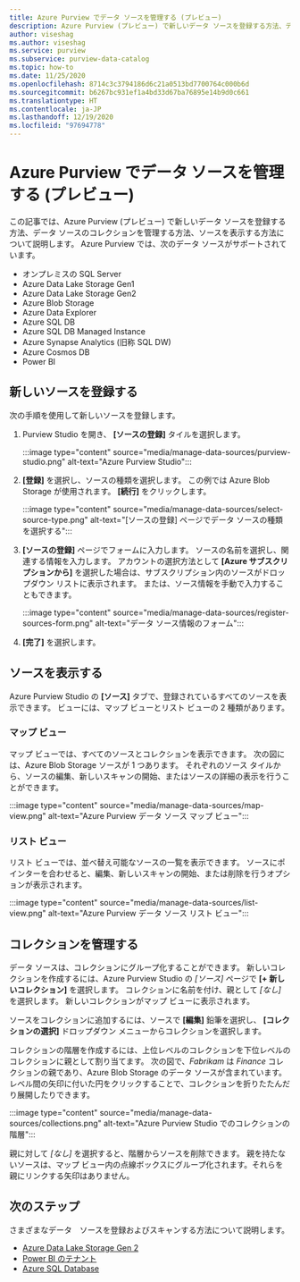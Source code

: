 ```yaml
---
title: Azure Purview でデータ ソースを管理する (プレビュー)
description: Azure Purview (プレビュー) で新しいデータ ソースを登録する方法、データ ソースのコレクションを管理する方法、ソースを表示する方法について説明します。
author: viseshag
ms.author: viseshag
ms.service: purview
ms.subservice: purview-data-catalog
ms.topic: how-to
ms.date: 11/25/2020
ms.openlocfilehash: 8714c3c3794186d6c21a0513bd7700764c000b6d
ms.sourcegitcommit: b6267bc931ef1a4bd33d67ba76895e14b9d0c661
ms.translationtype: HT
ms.contentlocale: ja-JP
ms.lasthandoff: 12/19/2020
ms.locfileid: "97694778"
---
```

# <a name="manage-data-sources-in-azure-purview-preview"></a>Azure Purview でデータ ソースを管理する (プレビュー)

この記事では、Azure Purview (プレビュー) で新しいデータ ソースを登録する方法、データ ソースのコレクションを管理する方法、ソースを表示する方法について説明します。 Azure Purview では、次のデータ ソースがサポートされています。

* オンプレミスの SQL Server
* Azure Data Lake Storage Gen1 
* Azure Data Lake Storage Gen2
* Azure Blob Storage
* Azure Data Explorer
* Azure SQL DB
* Azure SQL DB Managed Instance
* Azure Synapse Analytics (旧称 SQL DW)
* Azure Cosmos DB
* Power BI

## <a name="register-a-new-source"></a>新しいソースを登録する

次の手順を使用して新しいソースを登録します。

1. Purview Studio を開き、 **[ソースの登録]** タイルを選択します。

   :::image type="content" source="media/manage-data-sources/purview-studio.png" alt-text="Azure Purview Studio":::

1. **[登録]** を選択し、ソースの種類を選択します。 この例では Azure Blob Storage が使用されます。 **[続行]** をクリックします。

   :::image type="content" source="media/manage-data-sources/select-source-type.png" alt-text="[ソースの登録] ページでデータ ソースの種類を選択する":::

1. **[ソースの登録]**  ページでフォームに入力します。 ソースの名前を選択し、関連する情報を入力します。 アカウントの選択方法として **[Azure サブスクリプションから]** を選択した場合は、サブスクリプション内のソースがドロップダウン リストに表示されます。 または、ソース情報を手動で入力することもできます。

   :::image type="content" source="media/manage-data-sources/register-sources-form.png" alt-text="データ ソース情報のフォーム":::

1. **[完了]** を選択します。

## <a name="view-sources"></a>ソースを表示する

Azure Purview Studio の **[ソース]** タブで、登録されているすべてのソースを表示できます。 ビューには、マップ ビューとリスト ビューの 2 種類があります。

### <a name="map-view"></a>マップ ビュー

マップ ビューでは、すべてのソースとコレクションを表示できます。 次の図には、Azure Blob Storage ソースが 1 つあります。 それぞれのソース タイルから、ソースの編集、新しいスキャンの開始、またはソースの詳細の表示を行うことができます。

:::image type="content" source="media/manage-data-sources/map-view.png" alt-text="Azure Purview データ ソース マップ ビュー":::

### <a name="list-view"></a>リスト ビュー

リスト ビューでは、並べ替え可能なソースの一覧を表示できます。 ソースにポインターを合わせると、編集、新しいスキャンの開始、または削除を行うオプションが表示されます。

:::image type="content" source="media/manage-data-sources/list-view.png" alt-text="Azure Purview データ ソース リスト ビュー":::

## <a name="manage-collections"></a>コレクションを管理する

データ ソースは、コレクションにグループ化することができます。 新しいコレクションを作成するには、Azure Purview Studio の *[ソース]* ページで **[+ 新しいコレクション]** を選択します。 コレクションに名前を付け、親として *[なし]* を選択します。 新しいコレクションがマップ ビューに表示されます。

ソースをコレクションに追加するには、ソースで **[編集]** 鉛筆を選択し、 **[コレクションの選択]** ドロップダウン メニューからコレクションを選択します。

コレクションの階層を作成するには、上位レベルのコレクションを下位レベルのコレクションに親として割り当てます。 次の図で、*Fabrikam* は *Finance* コレクションの親であり、Azure Blob Storage のデータ ソースが含まれています。 レベル間の矢印に付いた円をクリックすることで、コレクションを折りたたんだり展開したりできます。

:::image type="content" source="media/manage-data-sources/collections.png" alt-text="Azure Purview Studio でのコレクションの階層":::

親に対して *[なし]* を選択すると、階層からソースを削除できます。 親を持たないソースは、マップ ビュー内の点線ボックスにグループ化されます。それらを親にリンクする矢印はありません。

## <a name="next-steps"></a>次のステップ

さまざまなデータ　ソースを登録およびスキャンする方法について説明します。

* [Azure Data Lake Storage Gen 2](register-scan-adls-gen2.md)
* [Power BI のテナント](register-scan-power-bi-tenant.md)
* [Azure SQL Database](register-scan-azure-sql-database.md)

